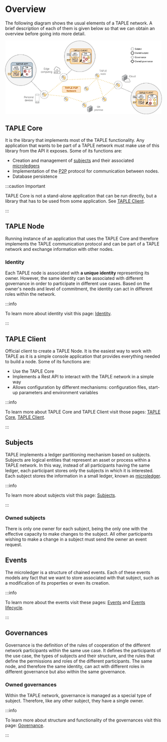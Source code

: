 # Overview
The following diagram shows the usual elements of a TAPLE network. A brief description of each of them is given below so that we can obtain an overview before going into more detail.

![Net overview](../img/net-overview.png)

## TAPLE Core
It is the library that implements most of the TAPLE functionality. Any application that wants to be part of a TAPLE network must make use of this library from the API it exposes. Some of its functions are:
- Creation and management of [subjects](./subjects.md) and their associated [microledgers](./subjects.md#microledger) 
- Implementation of the [P2P](./glossary.md#p2p) protocol for communication between nodes.
- Database persistence

:::caution Important

TAPLE Core is not a stand-alone application that can be run directly, but a library that has to be used from some application. See [TAPLE Client](#taple-client).

:::

## TAPLE Node
Running instance of an application that uses the TAPLE Core and therefore implements the TAPLE communication protocol and can be part of a TAPLE network and exchange information with other nodes. 

### Identity
Each TAPLE node is associated with **a unique identity** representing its owner. However, the same identity can be associated with different governance in order to participate in different use cases. Based on the owner's needs and level of commitment, the identity can act in different roles within the network. 

:::info

To learn more about identity visit this page: [Identity](./identity.md).

:::

## TAPLE Client
Official client to create a TAPLE Node. It is the easiest way to work with TAPLE as it is a simple console application that provides everything needed to build a node. Some of its functions are:
- Use the TAPLE Core 
- Implements a Rest API to interact with the TAPLE network in a simple way
- Allows configuration by different mechanisms: configuration files, start-up parameters and environment variables

:::info

To learn more about TAPLE Core and TAPLE Client visit those pages: [TAPLE Core](./../learn/taple-core.md), [TAPLE Client](./../learn/taple-client-config.md).

:::

## Subjects
TAPLE implements a ledger partitioning mechanism based on subjects. Subjects are logical entities that represent an asset or process within a TAPLE network. In this way, instead of all participants having the same ledger, each participant stores only the subjects in which it is interested. Each subject stores the information in a small ledger, known as [microledger](./subjects.md#microledger). 

:::info

To learn more about subjects visit this page: [Subjects](./subjects.md).

:::

### Owned subjects
There is only one owner for each subject, being the only one with the effective capacity to make changes to the subject. All other participants wishing to make a change in a subject must send the owner an event request. 

## Events 
The microledger is a structure of chained events. Each of these events models any fact that we want to store associated with that subject, such as a modification of its properties or even its creation. 

:::info

To learn more about the events visit these pages: [Events](./events.md) and [Events lifecycle](./event-life-cycle.md).

:::

## Governances
Governance is the definition of the rules of cooperation of the different network participants within the same use case. It defines the participants of the use case, the types of subjects and their structure, and the rules that define the permissions and roles of the different participants. The same node, and therefore the same identity, can act with different roles in different governance but also within the same governance.

### Owned governances
Within the TAPLE network, governance is managed as a special type of subject. Therefore, like any other subject, they have a single owner.

:::info

To learn more about structure and functionality of the governances visit this page: [Governance](./governance.md).

:::